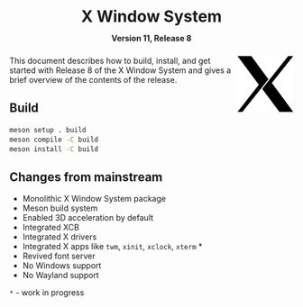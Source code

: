 <h1 align="center">X Window System<br/>
<span style="font-size:0.5em;">Version 11, Release 8</span>
</h1>

<img src="doc/X11.png" width=100 align="right"/>

This document describes how to build, install, and get started with Release 8 of the X Window System and gives a brief overview of the contents of the release.

## Build

```sh
meson setup . build
meson compile -C build
meson install -C build
```

## Changes from mainstream
- Monolithic X Window System package
- Meson build system
- Enabled 3D acceleration by default
- Integrated XCB
- Integrated X drivers
- Integrated X apps like `twm`, `xinit`, `xclock`, `xterm` *
- Revived font server
- No Windows support
- No Wayland support

`*` - work in progress
